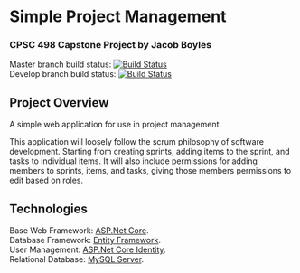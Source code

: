 # Simple Project Management

### CPSC 498 Capstone Project by Jacob Boyles


Master branch build status: [![Build Status](https://dev.azure.com/fixterjake0899/Capstone/_apis/build/status/Capstone?branchName=master)](https://dev.azure.com/fixterjake0899/Capstone/_build/latest?definitionId=9&branchName=master)  
Develop branch build status: [![Build Status](https://dev.azure.com/fixterjake0899/Capstone/_apis/build/status/Capstone?branchName=develop)](https://dev.azure.com/fixterjake0899/Capstone/_build/latest?definitionId=9&branchName=develop)  

## Project Overview

A simple web application for use in project management.

This application will loosely follow the scrum philosophy of software development.
Starting from creating sprints, adding items to the sprint, and tasks to individual items.
It will also include permissions for adding members to sprints, items, and tasks, giving those members permissions to edit based on roles.

## Technologies

Base Web Framework: [ASP.Net Core](https://dotnet.microsoft.com/apps/aspnet).  
Database Framework: [Entity Framework](https://docs.microsoft.com/en-us/ef/).  
User Management: [ASP.Net Core Identity](https://docs.microsoft.com/en-us/aspnet/core/security/authentication/identity?view=aspnetcore-3.1&tabs=visual-studio).  
Relational Database: [MySQL Server](https://dev.mysql.com/downloads/mysql/).  